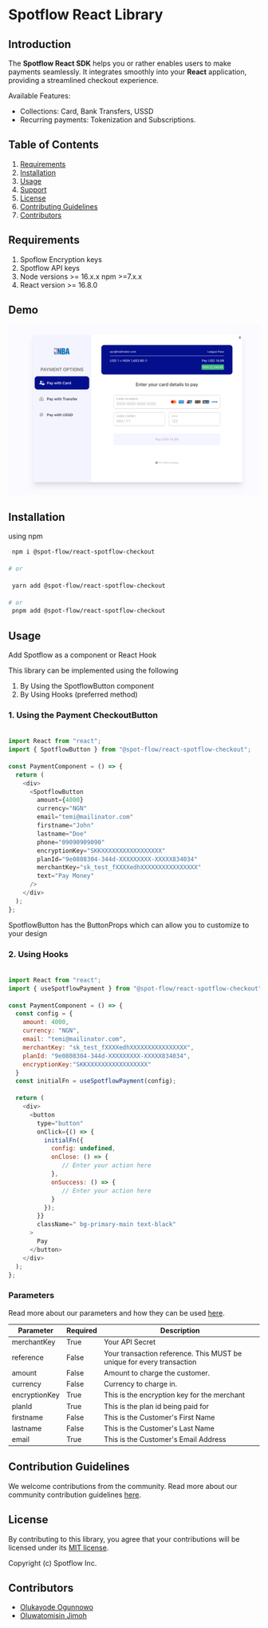 # Spotflow React Library

## Introduction

The **Spotflow React SDK** helps you or rather enables users to make payments seamlessly. It integrates smoothly into your **React** application, providing a streamlined checkout experience.

Available Features:

- Collections: Card, Bank Transfers, USSD
- Recurring payments: Tokenization and Subscriptions.

## Table of Contents

1. [Requirements](#requirements)
2. [Installation](#installation)
3. [Usage](#usage)
4. [Support](#supports)
5. [License](#license)
6. [Contributing Guidelines](#contribting-guidelines)
7. [Contributors](#contributors)

## Requirements

1. Spoflow Encryption keys
2. Spotflow API keys
3. Node versions >= 16.x.x npm >=7.x.x
4. React version >= 16.8.0

## Demo

![Alt text](./src/assets/react-demo.png "a title")

## Installation

using npm

 ```bash
  npm i @spot-flow/react-spotflow-checkout

# or

  yarn add @spot-flow/react-spotflow-checkout

# or
  pnpm add @spot-flow/react-spotflow-checkout
   ```

## Usage

Add Spotflow as a component or React Hook

This library can be implemented using the following

1. By Using the SpotflowButton component
2. By Using Hooks (preferred method)

### 1. Using the Payment CheckoutButton

```javascript

import React from "react";
import { SpotflowButton } from "@spot-flow/react-spotflow-checkout";

const PaymentComponent = () => {
  return (
    <div>
      <SpotflowButton
        amount={4000}
        currency="NGN"
        email="temi@mailinator.com"
        firstname="John"
        lastname="Doe"
        phone="09090909090"
        encryptionKey="SKKXXXXXXXXXXXXXXXXX"
        planId="9e0808304-344d-XXXXXXXXX-XXXXX834034"
        merchantKey="sk_test_fXXXXedhXXXXXXXXXXXXXXXX"
        text="Pay Money"
      />
    </div>
  );
};

```

SpotflowButton has the ButtonProps which can allow you to customize to your design



### 2. Using Hooks

```javascript

import React from "react";
import { useSpotflowPayment } from "@spot-flow/react-spotflow-checkout";

const PaymentComponent = () => {
  const config = {
    amount: 4000,
    currency: "NGN",
    email: "temi@mailinator.com",
    merchantKey: "sk_test_fXXXXedhXXXXXXXXXXXXXXXX",
    planId: "9e0808304-344d-XXXXXXXXX-XXXXX834034",
    encryptionKey:"SKKXXXXXXXXXXXXXXXXX"
  }
  const initialFn = useSpotflowPayment(config);

  return (
    <div>
      <button
        type="button"
        onClick={() => {
          initialFn({
            config: undefined,
            onClose: () => {
               // Enter your action here
            },
            onSuccess: () => {
               // Enter your action here 
            }
          });
        }}
        className=" bg-primary-main text-black"
      >
        Pay
      </button>
    </div>
  );
};


```

### Parameters

Read more about our parameters and how they can be used [here](https://docs.spotflow.one/Developer%20Tools/inline-js).

| Parameter           | Required |Description     |
| ------------------- | ----------------- | ---------------------------------------------------------------------------------------------------------------------------------------------------------------------------------------------------------------------------------------------- |
| merchantKey         | True              | Your API Secret |
| reference           | False             | Your transaction reference. This MUST be unique for every transaction  |
| amount              | False              | Amount to charge the customer.    |
| currency            | False             | Currency to charge in.                 |
| encryptionKey       | True               | This is the encryption key for the merchant |
| planId   | True | This is the plan id being paid for  |
| firstname | False | This is the Customer's First Name |
| lastname | False | This is the Customer's Last Name |
| email | True | This is the Customer's Email Address |

## Contribution Guidelines

We welcome contributions from the community. Read more about our community contribution guidelines [here](/CONTRIBUTION.md).

## License

By contributing to this library, you agree that your contributions will be licensed under its [MIT license](/LICENSE).

Copyright (c) Spotflow Inc.

## Contributors

- [Olukayode Ogunnowo](http://github.com/dansagam)
- [Oluwatomisin Jimoh](https://github.com/ekiira)
